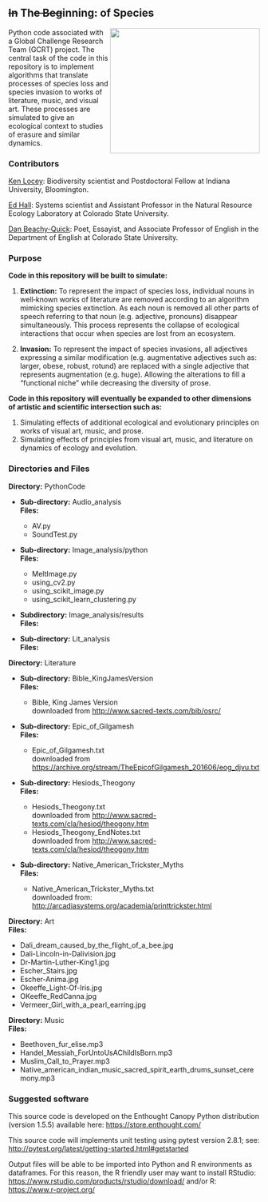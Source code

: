 ~~In~~ Th~~e Beg~~inning: of Species
-----

<img src="https://upload.wikimedia.org/wikipedia/commons/d/dd/Pencil_eraser.jpg" align="right" width="300" height="250"/>

Python code associated with a Global Challenge Research Team (GCRT) project.The central task of the code in this repository is to implement algorithms that translate processes of species loss and species invasion to works of literature, music, and visual art.
These processes are simulated to give an ecological context to studies of erasure and similar dynamics.

### Contributors
[Ken Locey](http://kenlocey.weecology.org/): Biodiversity scientist and Postdoctoral Fellow at Indiana University, Bloomington.

[Ed Hall](http://www.nrel.colostate.edu/hall-lab/): Systems scientist and Assistant Professor in the Natural Resource Ecology Laboratory at Colorado State University.

[Dan Beachy-Quick](https://english.colostate.edu/author/dbeach/): Poet, Essayist, and Associate Professor of English in the Department of English at Colorado State University.

### Purpose  

**Code in this repository will be built to simulate:**

1. **Extinction:** To represent the impact of species loss, individual nouns in well‐known works of literature are removed according to an algorithm mimicking species extinction. As each noun is removed all other parts of speech referring to that noun (e.g. adjective, pronouns) disappear simultaneously. This process represents the collapse of ecological interactions that occur when species are lost from an ecosystem.2. **Invasion:** To represent the impact of species invasions, all adjectives expressing a similar modification (e.g. augmentative adjectives such as: larger, obese, robust, rotund) are replaced with a single adjective that represents augmentation (e.g. huge). Allowing the alterations to fill a “functional niche” while decreasing the diversity of prose.**Code in this repository will eventually be expanded to other dimensions of artistic and scientific intersection such as:**

1. Simulating effects of additional ecological and evolutionary principles on works of visual art, music, and prose.
2. Simulating effects of principles from visual art, music, and literature on dynamics of ecology and evolution.

### Directories and Files

**Directory:** PythonCode  

* **Sub-directory:** Audio\_analysis  
**Files:**

  * AV.py
  * SoundTest.py

* **Sub-directory:** Image\_analysis/python  
**Files:**

  * MeltImage.py
  * using\_cv2.py
  * using\_scikit\_image.py
  * using\_scikit\_learn\_clustering.py

* **Subdirectory:** Image_analysis/results  
**Files:**

* **Sub-directory:** Lit\_analysis  
**Files:**

**Directory:** Literature

* **Sub-directory:** Bible\_KingJamesVersion  
**Files:**  

  * Bible, King James Version  
downloaded from http://www.sacred-texts.com/bib/osrc/

* **Sub-directory:** Epic\_of\_Gilgamesh  
**Files:** 

  * Epic\_of\_Gilgamesh.txt  
downloaded from https://archive.org/stream/TheEpicofGilgamesh_201606/eog_djvu.txt

* **Sub-directory:** Hesiods\_Theogony  
**Files:** 

  * Hesiods\_Theogony.txt  
downloaded from http://www.sacred-texts.com/cla/hesiod/theogony.htm
  * Hesiods\_Theogony\_EndNotes.txt  
downloaded from http://www.sacred-texts.com/cla/hesiod/theogony.htm

* **Sub-directory:** Native\_American\_Trickster\_Myths  
**Files:** 

  * Native\_American\_Trickster\_Myths.txt  
downloaded from: http://arcadiasystems.org/academia/printtrickster.html

**Directory:** Art  
**Files:**

* Dali\_dream\_caused\_by\_the\_flight\_of\_a\_bee.jpg
* Dali-Lincoln-in-Dalivision.jpg
* Dr-Martin-Luther-King1.jpg
* Escher\_Stairs.jpg
* Escher-Anima.jpg
* Okeeffe\_Light-Of-Iris.jpg
* OKeeffe\_RedCanna.jpg
* Vermeer\_Girl\_with\_a\_pearl\_earring.jpg

**Directory:** Music  
**Files:**

* Beethoven\_fur\_elise.mp3
* Handel\_Messiah\_ForUntoUsAChildIsBorn.mp3
* Muslim\_Call\_to\_Prayer.mp3
* Native\_american\_indian\_music\_sacred\_spirit\_earth\_drums\_sunset\_ceremony.mp3


### Suggested software

This source code is developed on the Enthought Canopy Python distribution (version 1.5.5) available here: https://store.enthought.com/

This source code will implements unit testing using pytest version 2.8.1; see: http://pytest.org/latest/getting-started.html#getstarted

Output files will be able to be imported into Python and R environments as dataframes. For this reason, the R friendly user may want to install RStudio: https://www.rstudio.com/products/rstudio/download/ and/or R: https://www.r-project.org/